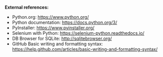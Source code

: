 <B>External references:</B>

* Python.org: https://www.python.org/
* Python documentation: https://docs.python.org/3/
* PyInstaller: https://www.pyinstaller.org/
* Selenium with Python: https://selenium-python.readthedocs.io/
* DB Browser for SQLite: http://sqlitebrowser.org/
* GitHub Basic writing and formatting syntax: https://help.github.com/articles/basic-writing-and-formatting-syntax/
